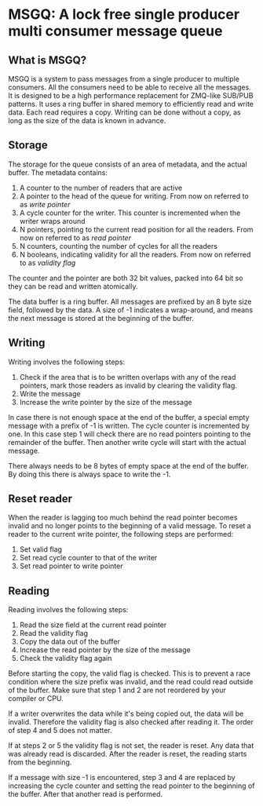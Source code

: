 # MSGQ: A lock free single producer multi consumer message queue

## What is MSGQ?
MSGQ is a system to pass messages from a single producer to multiple consumers. All the consumers need to be able to receive all the messages. It is designed to be a high performance replacement for ZMQ-like SUB/PUB patterns. It uses a ring buffer in shared memory to efficiently read and write data. Each read requires a copy. Writing can be done without a copy, as long as the size of the data is known in advance.

## Storage
The storage for the queue consists of an area of metadata, and the actual buffer. The metadata contains:

1. A counter to the number of readers that are active
2. A pointer to the head of the queue for writing. From now on referred to as *write pointer*
3. A cycle counter for the writer. This counter is incremented when the writer wraps around
4. N pointers, pointing to the current read position for all the readers. From now on referred to as *read pointer*
5. N counters,  counting the number of cycles for all the readers
6. N booleans, indicating validity for all the readers. From now on referred to as *validity flag*

The counter and the pointer are both 32 bit values, packed into 64 bit so they can be read and written atomically.

The data buffer is a ring buffer. All messages are prefixed by an 8 byte size field, followed by the data. A size of -1 indicates a wrap-around, and means the next message is stored at the beginning of the buffer.


## Writing
Writing involves the following steps:

1. Check if the area that is to be written overlaps with any of the read pointers, mark those readers as invalid by clearing the validity flag.
2. Write the message
3. Increase the write pointer by the size of the message

In case there is not enough space at the end of the buffer, a special empty message with a prefix of -1 is written. The cycle counter is incremented by one. In this case step 1 will check there are no read pointers pointing to the remainder of the buffer. Then another write cycle will start with the actual message.

There always needs to be 8 bytes of empty space at the end of the buffer. By doing this there is always space to write the -1.

## Reset reader
When the reader is lagging too much behind the read pointer becomes invalid and no longer points to the beginning of a valid message. To reset a reader to the current write pointer, the following steps are performed:

1. Set valid flag
2. Set read cycle counter to that of the writer
3. Set read pointer to write pointer

## Reading
Reading involves the following steps:

1. Read the size field at the current read pointer
2. Read the validity flag
3. Copy the data out of the buffer
4. Increase the read pointer by the size of the message
5. Check the validity flag again

Before starting the copy, the valid flag is checked. This is to prevent a race condition where the size prefix was invalid, and the read could read outside of the buffer. Make sure that step 1 and 2 are not reordered by your compiler or CPU.

If a writer overwrites the data while it's being copied out, the data will be invalid. Therefore the validity flag is also checked after reading it. The order of step 4 and 5 does not matter.

If at steps 2 or 5 the validity flag is not set, the reader is reset. Any data that was already read is discarded. After the reader is reset, the reading starts from the beginning.

If a message with size -1 is encountered, step 3 and 4 are replaced by increasing the cycle counter and setting the read pointer to the beginning of the buffer. After that another read is performed.
